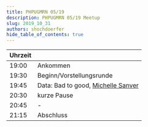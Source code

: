 ```yaml
---
title: PHPUGMRN 05/19
description: PHPUGMRN 05/19 Meetup
slug: 2019_10_31
authors: shochdoerfer
hide_table_of_contents: true
---
```


| Uhrzeit |                                                                      | 
|---------|----------------------------------------------------------------------|
| 19:00   | Ankommen                                                             |
| 19:30   | Beginn/Vorstellungsrunde                                             |
| 19:45   | Data: Bad to good, [Michelle Sanver](https://phpc.social/@michelle)  |
| 20:30   | kurze Pause                                                          |
| 20:45   | -                                                                    |
| 21:15   | Abschluss                                                            |
